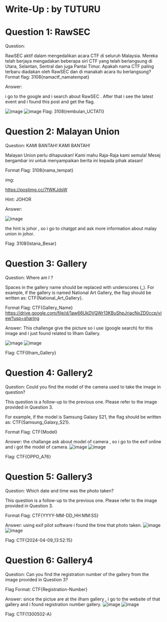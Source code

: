 # Write-Up : by TUTURU
# Question 1: RawSEC

Question:

RawSEC aktif dalam mengedalikan acara CTF di seluruh Malaysia. Mereka telah berjaya mengadakan beberapa siri CTF yang telah berlangsung di Utara, Selantan, Sentral dan juga Pantai Timur. Apakah nama CTF paling terbaru diadakan oleh RawSEC dan di manakah acara itu berlangsung? Format flag: 3108{namactf_namatempat}

Answer:

i go to the google and i search about RawSEC . After that i see the latest event and i found this post and get the flag.

![image](https://github.com/user-attachments/assets/65a23a51-53f5-4295-b4f6-7ea0150a5252)
![image](https://github.com/user-attachments/assets/8a2c0136-aa86-415c-8e83-146a95108ef6)
Flag: 3108{rembulan_UCTATI}

# Question 2: Malayan Union

Question:
KAMI BANTAH! KAMI BANTAH!

Malayan Union perlu dihapuskan! Kami mahu Raja-Raja kami semula! Mesej bergambar ini untuk menyampaikan berita ini kepada pihak atasan!

Format Flag: 3108{nama_tempat}

img:

https://postimg.cc/7fWKJdsW

Hint: JOHOR

Answer:

![image](https://github.com/user-attachments/assets/7115ee3d-da95-45fb-9d1a-433f8f84f134)

the hint is johor , so i go to chatgpt and ask more information about malay union in johor.

Flag: 3108{Istana_Besar}

# Question 3: Gallery

Question:
Where am I ?

Spaces in the gallery name should be replaced with underscores (_). For example, if the gallery is named National Art Gallery, the flag should be written as: CTF{National_Art_Gallery}.

Format Flag: CTF{Gallery_Name}
https://drive.google.com/file/d/1aw66UkDVQWr13KBuShpJriacNxZD0ccp/view?usp=sharing

Answer:
This challenge give the picture so i use (google search) for this image and i just found related to Ilham Gallery.

![image](https://github.com/user-attachments/assets/0c2cea54-bd9a-40e4-bbea-272e9dfc9b7c)
![image](https://github.com/user-attachments/assets/d0b162c0-ff5a-404c-88a1-fbe6de1b0de2)

Flag: CTF{Ilham_Gallery}

# Question 4: Gallery2

Question:
Could you find the model of the camera used to take the image in question?

This question is a follow-up to the previous one. Please refer to the image provided in Question 3.

For example, if the model is Samsung Galaxy S21, the flag should be written as: CTF{Samsung_Galaxy_S21}.

Format Flag: CTF{Model}

Answer:
the challange ask about model of camera , so i go to the exif online and i got the model of camera.
![image](https://github.com/user-attachments/assets/48720874-9334-4c3b-b5f0-9c722c072463)
![image](https://github.com/user-attachments/assets/366460b0-9ed4-4c99-b2a3-e798589e52fe)

Flag: CTF{OPPO_A76}

# Question 5: Gallery3

Question:
Which date and time was the photo taken?

This question is a follow-up to the previous one. Please refer to the image provided in Question 3.

Format Flag: CTF{YYYY-MM-DD_HH:MM:SS}

Answer:
using exif pilot software i found the time that photo taken.
![image](https://github.com/user-attachments/assets/a9fa5037-bff0-439e-98ab-8899a4dfcfd8)
![image](https://github.com/user-attachments/assets/3d5b3d63-a839-4425-90bc-76603cf6b4be)

Flag: CTF{2024-04-09_13:52:15}

# Question 6: Gallery4

Question:
Can you find the registration number of the gallery from the image provided in Question 3?

Flag Format: CTF{Registration-Number}

Answer:
since the pictue are at the ilham gallery , i go to the website of that gallery and i found registration number gallery.
![image](https://github.com/user-attachments/assets/7b56aced-a14c-4af3-912a-18c7f726347d)
![image](https://github.com/user-attachments/assets/b0eb733e-cd98-43a3-a363-3f81320e8c1e)

Flag: CTF{1300502-A}


